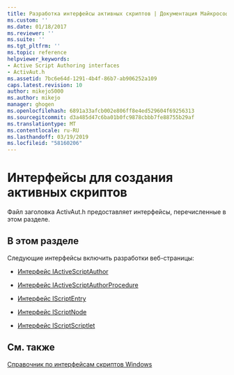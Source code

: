 ```yaml
---
title: Разработка интерфейсы активных скриптов | Документация Майкрософт
ms.custom: ''
ms.date: 01/18/2017
ms.reviewer: ''
ms.suite: ''
ms.tgt_pltfrm: ''
ms.topic: reference
helpviewer_keywords:
- Active Script Authoring interfaces
- ActivAut.h
ms.assetid: 7bc6e64d-1291-4b4f-86b7-ab906252a109
caps.latest.revision: 10
author: mikejo5000
ms.author: mikejo
manager: ghogen
ms.openlocfilehash: 6891a33afcb002e806ff8e4ed529604f69256313
ms.sourcegitcommit: d3a485d47c6ba01b0fc9878cbbb7fe88755b29af
ms.translationtype: MT
ms.contentlocale: ru-RU
ms.lasthandoff: 03/19/2019
ms.locfileid: "58160206"
---
```

# <a name="active-script-authoring-interfaces"></a>Интерфейсы для создания активных скриптов
Файл заголовка ActivAut.h предоставляет интерфейсы, перечисленные в этом разделе.  
  
## <a name="in-this-section"></a>В этом разделе  
 Следующие интерфейсы включить разработки веб-страницы:  
  
-   [Интерфейс IActiveScriptAuthor](../../winscript/reference/iactivescriptauthor-interface.md)  
  
-   [Интерфейс IActiveScriptAuthorProcedure](../../winscript/reference/iactivescriptauthorprocedure-interface.md)  
  
-   [Интерфейс IScriptEntry](../../winscript/reference/iscriptentry-interface.md)  
  
-   [Интерфейс IScriptNode](../../winscript/reference/iscriptnode-interface.md)  
  
-   [Интерфейс IScriptScriptlet](../../winscript/reference/iscriptscriptlet-interface.md)  
  
## <a name="see-also"></a>См. также  
 [Справочник по интерфейсам скриптов Windows](../../winscript/reference/windows-script-interfaces-reference.md)